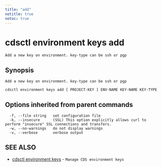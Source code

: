 ```yaml
---
title: "add"
notitle: true
notoc: true
---
```

# cdsctl environment keys add

`Add a new key on environment. key-type can be ssh or pgp`

## Synopsis

`Add a new key on environment. key-type can be ssh or pgp`

```
cdsctl environment keys add [ PROJECT-KEY ] ENV-NAME KEY-NAME KEY-TYPE
```

## Options inherited from parent commands

```
  -f, --file string   set configuration file
  -k, --insecure      (SSL) This option explicitly allows curl to perform "insecure" SSL connections and transfers.
  -w, --no-warnings   do not display warnings
  -v, --verbose       verbose output
```

## SEE ALSO

* [cdsctl environment keys](/docs/components/cdsctl/environment/keys/)	 - `Manage CDS environment keys`


